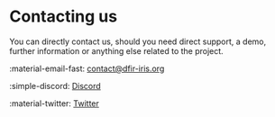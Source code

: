 # Contacting us 

You can directly contact us, should you need direct support, a demo, further information or anything else related to the project. 

:material-email-fast: [contact@dfir-iris.org](mailto:contact@dfir-iris.org)

:simple-discord: [Discord](https://discord.gg/76tM6QUJza) 

:material-twitter: [Twitter](https://twitter.com/dfir_iris)